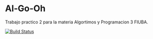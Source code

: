 # Al-Go-Oh
Trabajo practico 2 para la materia Algortimos y Programacion 3 FIUBA.

[![Build Status](https://travis-ci.org/sberoch/Al-Go-Oh.svg?branch=master)](https://travis-ci.org/sberoch/Al-Go-Oh)
